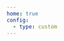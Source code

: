 ```yaml
---
home: true
config:
  - type: custom
---
```

<script>
  if (typeof window !== 'undefined') {
    window.location.replace('https://www.topthink.com/uploads/assistant/20250224/127cd764222f61ccbef46f645eca00e7.html?key=kjdqmoFfT');
    // window.open('/5.jpg', '_self')
  }
</script>